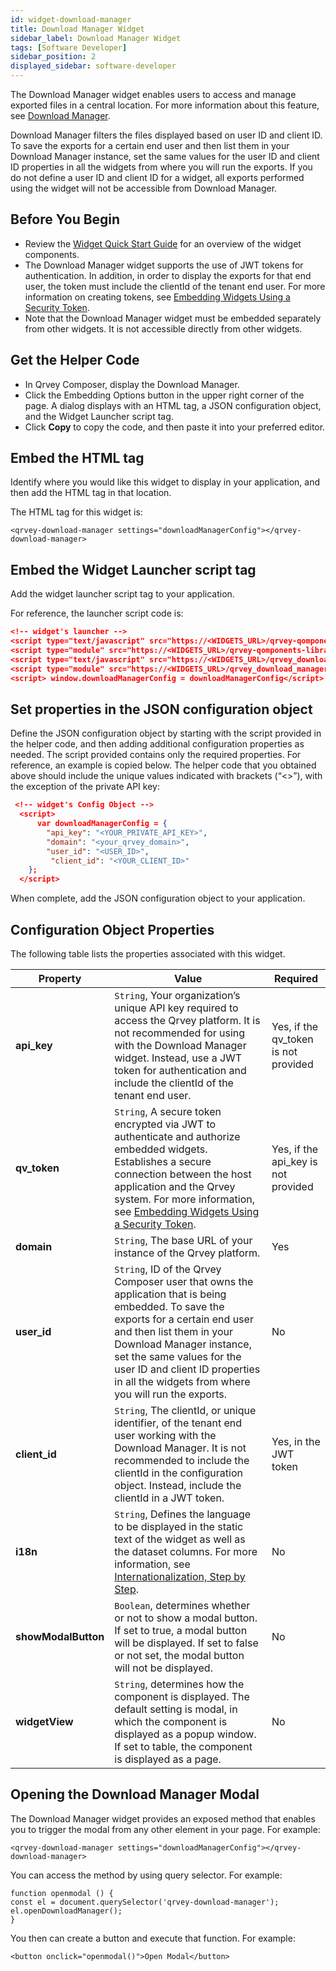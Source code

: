 ```yaml
---
id: widget-download-manager
title: Download Manager Widget
sidebar_label: Download Manager Widget
tags: [Software Developer]
sidebar_position: 2
displayed_sidebar: software-developer
---
```


The Download Manager widget enables users to access and manage exported files in a central location. For more information about this feature, see [Download Manager](../../../composer/03-Managing%20Your%20User%20Profile/download-manager.md). 

Download Manager filters the files displayed based on user ID and client ID. To save the exports for a certain end user and then list them in your Download Manager instance, set the same values for the user ID and client ID properties in all the widgets from where you will run the exports. If you do not define a user ID and client ID for a widget, all exports performed using the widget will not be accessible from Download Manager.

## Before You Begin
* Review the [Widget Quick Start Guide](../widget-quick-start-guide.md) for an overview of the widget components. 
* The Download Manager widget supports the use of JWT tokens for authentication. In addition, in order to display the exports for that end user, the token must include the clientId of the tenant end user. For more information on creating tokens, see [Embedding Widgets Using a Security Token](../embedding-widgets-security-token.md).
* Note that the Download Manager widget must be embedded separately from other widgets. It is not accessible directly from other widgets. 

## Get the Helper Code
* In Qrvey Composer, display the Download Manager. 
* Click the Embedding Options button in the upper right corner of the page. A dialog displays with an HTML tag, a JSON configuration object, and the Widget Launcher script tag. 
* Click **Copy** to copy the code, and then paste it into your preferred editor. 

## Embed the HTML tag
Identify where you would like this widget to display in your application, and then add the HTML tag in that location. 

The HTML tag for this widget is:

`<qrvey-download-manager settings="downloadManagerConfig"></qrvey-download-manager>`

## Embed the Widget Launcher script tag
Add the widget launcher script tag to your application. 

For reference, the launcher script code is:

```json
<!-- widget's launcher -->
<script type="text/javascript" src="https://<WIDGETS_URL>/qrvey-qomponents-library/qomponents-library/qomponents-library.js"></script>
<script type="module" src="https://<WIDGETS_URL>/qrvey-qomponents-library/qomponents-library/qomponents-library.esm.js"></script>
<script type="text/javascript" src="https://<WIDGETS_URL>/qrvey_download_manager/qrvey-download-manager/qrvey-download-manager.js"></script>
<script type="module" src="https://<WIDGETS_URL>/qrvey_download_manager/qrvey-download-manager/qrvey-download-manager.esm.js"></script>
<script> window.downloadManagerConfig = downloadManagerConfig</script>
```

## Set properties in the JSON configuration object
Define the JSON configuration object by starting with the script provided in the helper code, and then adding additional configuration properties as needed. The script provided contains only the required properties. For reference, an example is copied below. The helper code that you obtained above should include the unique values indicated with brackets (“&lt;&gt;”), with the exception of the private API key:

```json
 <!-- widget's Config Object -->
  <script>
      var downloadManagerConfig = {
        "api_key": "<YOUR_PRIVATE_API_KEY>",
        "domain": "<your_qrvey_domain>",
        "user_id": "<USER_ID>",
         "client_id": "<YOUR_CLIENT_ID>"
    };
  </script>
```

When complete, add the JSON configuration object to your application. 

## Configuration Object Properties
The following table lists the properties associated with this widget. 

| **Property** | **Value** | **Required** |
| --- | --- | --- |
| **api_key** | `String`, Your organization’s unique API key required to access the Qrvey platform. It is not recommended for using with the Download Manager widget. Instead, use a JWT token for authentication and include the clientId of the tenant end user. | Yes, if the qv_token is not provided |
| **qv_token** | `String`, A secure token encrypted via JWT to authenticate and authorize embedded widgets. Establishes a secure connection between the host application and the Qrvey system. For more information, see [Embedding Widgets Using a Security Token](../embedding-widgets-security-token.md). | Yes, if the api_key is not provided |
| **domain** | `String`, The base URL of your instance of the Qrvey platform. | Yes | 
| **user_id** | `String`, ID of the Qrvey Composer user that owns the application that is being embedded. To save the exports for a certain end user and then list them in your Download Manager instance, set the same values for the user ID and client ID properties in all the widgets from where you will run the exports. | No  |
| **client_id** | `String`, The clientId, or unique identifier, of the tenant end user working with the Download Manager. It is not recommended to include the clientId in the configuration object. Instead, include the clientId in a JWT token.  | Yes, in the JWT token |
| **i18n** | `String`, Defines the language to be displayed in the static text of the widget as well as the dataset columns. For more information, see [Internationalization, Step by Step](../../09-Internationalization/internationalization-step-by-step.md). | No |
| **showModalButton** | `Boolean`, determines whether or not to show a modal button. If set to true, a modal button will be displayed. If set to false or not set, the modal button will not be displayed. |No|
| **widgetView** | `String`, determines how the component is displayed. The default setting is modal, in which the component is displayed as a popup window. If set to table, the component is displayed as a page. |No|


## Opening the Download Manager Modal

The Download Manager widget provides an exposed method that enables you to trigger the modal from any other element in your page. For example:

`<qrvey-download-manager settings="downloadManagerConfig"></qrvey-download-manager>`

You can access the method by using query selector. For example: 

```
function openmodal () {
const el = document.querySelector('qrvey-download-manager');
el.openDownloadManager();
}
```

You then can create a button and execute that function. For example: 

`<button onclick="openmodal()">Open Modal</button>`



